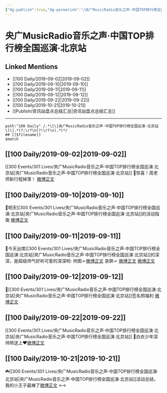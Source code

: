 ```yaml
---
{"dg-publish":true,"dg-permalink":"/央广MusicRadio音乐之声·中国TOP排行榜全国巡演·北京站","permalink":"/央广MusicRadio音乐之声·中国TOP排行榜全国巡演·北京站/","created":"2023-03-28T15:07:49.000+08:00","updated":"2023-04-10T16:19:38.000+08:00"}
---
```


# 央广MusicRadio音乐之声·中国TOP排行榜全国巡演·北京站

## Linked Mentions
- [[100 Daily/2019-09-02\|2019-09-02]]
- [[100 Daily/2019-09-10\|2019-09-10]]
- [[100 Daily/2019-09-11\|2019-09-11]]
- [[100 Daily/2019-09-12\|2019-09-12]]
- [[100 Daily/2019-09-22\|2019-09-22]]
- [[100 Daily/2019-10-21\|2019-10-21]]
- [[Publish/资讯站盘点总结汇总\|资讯站盘点总结汇总]]


---

```expander
path:"100 Daily" /.*\[\[央广MusicRadio音乐之声·中国TOP排行榜全国巡演·北京站\]\].*(?:\r?\n(?!\r?\n).*)*/
## [[$filename]]
$match
```
## [[100 Daily/2019-09-02\|2019-09-02]]
[[300 Events/301 Lives/央广MusicRadio音乐之声·中国TOP排行榜全国巡演·北京站\|央广MusicRadio音乐之声·中国TOP排行榜全国巡演·北京站]]
💠惊喜！周老师新行程掉落！
[微博正文](https://m.weibo.cn/6466290670/4412051088465690)
## [[100 Daily/2019-09-10\|2019-09-10]]
💠明天[[300 Events/301 Lives/央广MusicRadio音乐之声·中国TOP排行榜全国巡演·北京站\|央广MusicRadio音乐之声·中国TOP排行榜全国巡演·北京站]]的活动指南
[微博正文](https://m.weibo.cn/6466290670/4415100087380951)
## [[100 Daily/2019-09-11\|2019-09-11]]
🌛今天出席[[300 Events/301 Lives/央广MusicRadio音乐之声·中国TOP排行榜全国巡演·北京站\|央广MusicRadio音乐之声·中国TOP排行榜全国巡演·北京站]]的深深，是超级帅气好听可爱的深深哟:
帅图☞[微博正文](https://m.weibo.cn/6466290670/4415394309393703)
录屏☞
[微博正文](https://m.weibo.cn/6466290670/4415372813492125)
[微博正文](https://m.weibo.cn/6466290670/4415376991009378)
## [[100 Daily/2019-09-12\|2019-09-12]]
💫[[300 Events/301 Lives/央广MusicRadio音乐之声·中国TOP排行榜全国巡演·北京站\|央广MusicRadio音乐之声·中国TOP排行榜全国巡演·北京站]]签名照福利
[微博正文](https://m.weibo.cn/6466290670/4415642675037457)
## [[100 Daily/2019-09-22\|2019-09-22]]
[[300 Events/301 Lives/央广MusicRadio音乐之声·中国TOP排行榜全国巡演·北京站\|央广MusicRadio音乐之声·中国TOP排行榜全国巡演·北京站]]
🍂白衣少年深帅照送上❤️[微博正文](https://weibo.com/detail/4419267770063184)
## [[100 Daily/2019-10-21\|2019-10-21]]
☘️[[300 Events/301 Lives/央广MusicRadio音乐之声·中国TOP排行榜全国巡演·北京站\|央广MusicRadio音乐之声·中国TOP排行榜全国巡演·北京站]]活动总结，我的小王子最棒了[微博正文](https://m.weibo.cn/6466290670/4429880269502274)
<-->